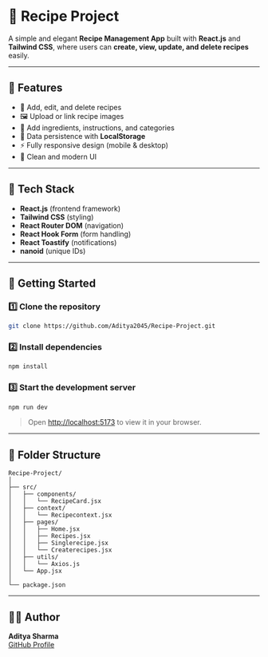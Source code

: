 # 🍳 Recipe Project  

A simple and elegant **Recipe Management App** built with **React.js** and **Tailwind CSS**, where users can **create, view, update, and delete recipes** easily.  

---

## 🌟 Features  
- 📖 Add, edit, and delete recipes  
- 🖼️ Upload or link recipe images  
- 🧂 Add ingredients, instructions, and categories  
- 💾 Data persistence with **LocalStorage**  
- ⚡ Fully responsive design (mobile & desktop)  
- 🎨 Clean and modern UI  

---

## 🧰 Tech Stack  
- **React.js** (frontend framework)  
- **Tailwind CSS** (styling)  
- **React Router DOM** (navigation)  
- **React Hook Form** (form handling)  
- **React Toastify** (notifications)  
- **nanoid** (unique IDs)  

---

## 🚀 Getting Started  

### 1️⃣ Clone the repository  
```bash
git clone https://github.com/Aditya2045/Recipe-Project.git
```

### 2️⃣ Install dependencies  
```bash
npm install
```

### 3️⃣ Start the development server  
```bash
npm run dev
```

> Open [http://localhost:5173](http://localhost:5173) to view it in your browser.

---

## 📂 Folder Structure  
```
Recipe-Project/
│
├── src/
│   ├── components/
│   │   └── RecipeCard.jsx
│   ├── context/
│   │   └── Recipecontext.jsx
│   ├── pages/
│   │   ├── Home.jsx
│   │   ├── Recipes.jsx
│   │   ├── Singlerecipe.jsx
│   │   └── Createrecipes.jsx
│   ├── utils/
│   │   └── Axios.js
│   └── App.jsx
│
└── package.json
```


 

---

## 🧑‍💻 Author  
**Aditya Sharma**  
[GitHub Profile](https://github.com/Aditya2045)

